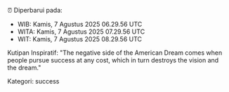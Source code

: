 ⏰ Diperbarui pada:
- WIB: Kamis, 7 Agustus 2025 06.29.56 UTC
- WITA: Kamis, 7 Agustus 2025 07.29.56 UTC
- WIT: Kamis, 7 Agustus 2025 08.29.56 UTC

Kutipan Inspiratif:
"The negative side of the American Dream comes when people pursue success at any cost, which in turn destroys the vision and the dream."


Kategori: success

